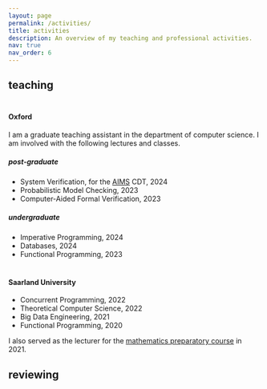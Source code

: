 ```yaml
---
layout: page
permalink: /activities/
title: activities
description: An overview of my teaching and professional activities.
nav: true
nav_order: 6
---
```


## teaching

<span style="display:block; height:5px;"></span>

#### Oxford 

I am a graduate teaching assistant in the department of computer science. I am involved with the following lectures and classes.

##### post-graduate 
- System Verification, for the <a href="https://aims.robots.ox.ac.uk/">AIMS</a> CDT, 2024
- Probabilistic Model Checking, 2023
- Computer-Aided Formal Verification, 2023 

##### undergraduate

- Imperative Programming, 2024
- Databases, 2024
- Functional Programming, 2023

<span style="display:block; height:5px;"></span>

#### Saarland University

- Concurrent Programming, 2022
- Theoretical Computer Science, 2022
- Big Data Engineering, 2021
- Functional Programming, 2020

I also served as the lecturer for the <a href="https://vorkurs.cs.uni-saarland.de/cms/ss21/contents/view/10">mathematics preparatory course</a> in 2021.

## reviewing